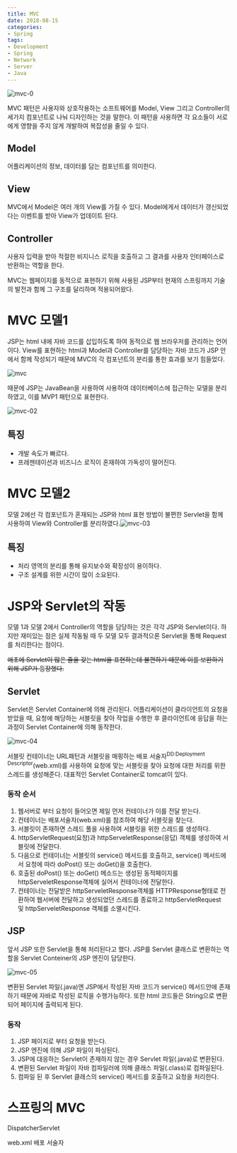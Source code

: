 ```yaml
---
title: MVC
date: 2018-08-15
categories:
- Spring
tags:
- Development
- Spring
- Network
- Server
- Java
---
```


![mvc-0](https://user-images.githubusercontent.com/18159012/44155597-b4ca4fd6-a0e8-11e8-8cf5-861138aa990f.png)

 MVC 패턴은 사용자와 상호작용하는 소프트웨어를 Model, View 그리고 Controller의 세가지 컴포넌트로 나눠 디자인하는 것을 말한다. 이 패턴을 사용하면 각 요소들이 서로에게 영향을 주지 않게 개발하여 복잡성을 줄일 수 있다.

## Model

어플리케이션의 정보, 데이터를 담는 컴포넌트를 의미한다.

## View

MVC에서 Model은 여러 개의 View를 가질 수 있다. Model에게서 데이터가 갱신되었다는 이벤트를 받아 View가 업데이트 된다.

## Controller

사용자 입력을 받아 적절한 비지니스 로직을 호출하고 그 결과를 사용자 인터페이스로 반환하는 역할을 한다.

MVC는 웹페이지를 동적으로 표현하기 위해 사용된 JSP부터 현재의 스프링까지 기술의 발전과 함께 그 구조를 달리하며 적용되어왔다. 

# MVC 모델1

JSP는 html 내에 자바 코드를 삽입하도록 하여 동적으로 웹 브라우저를 관리하는 언어이다. View를 표현하는 html과 Model과 Controller를 담당하는 자바 코드가 JSP 안에서 함께 작성되기 때문에 MVC의 각 컴포넌트의 분리를 통한 효과를 보기 힘들었다.

![mvc](https://user-images.githubusercontent.com/18159012/44191985-9d263e00-a168-11e8-8fcb-0325387a2501.png)

때문에 JSP는 JavaBean을 사용하여 사용하여 데이터베이스에 접근하는 모델을 분리하였고, 이를 MVP1 패턴으로 표현한다.

![mvc-02](https://user-images.githubusercontent.com/18159012/44192209-8af8cf80-a169-11e8-8b70-8bd6fbb57c9a.png)

## 특징

- 개발 속도가 빠르다.
- 프레젠테이션과 비즈니스 로직이 혼재하여 가독성이 떨어진다.

# MVC 모델2

모델 2에선 각 컴포넌트가 혼재되는 JSP와 html 표현 방법이 불편한 Servlet을 함께 사용하여 View와 Controller를 분리하였다.![mvc-03](https://user-images.githubusercontent.com/18159012/44193270-42431580-a16d-11e8-8a97-9d0e7f82f7d8.png)

## 특징

- 처리 영역의 분리를 통해 유지보수와 확장성이 용이하다.
- 구조 설계를 위한 시간이 많이 소요된다.

# JSP와 Servlet의 작동

모델 1과 모델 2에서 Controller의 역할을 담당하는 것은 각각 JSP와 Servlet이다. 하지만 재미있는 점은 실제 작동될 때 두 모델 모두 결과적으론 Servlet을 통해 Request를 처리한다는 점이다.

~~애초에 Servlet이 많은 줄을 갖는 html을 표현하는데 불편하기 때문에 이를 보완하기 위해 JSP가 등장했다.~~ 

## Servlet

Servlet은 Servlet Container에 의해 관리된다. 어플리케이션이 클라이언트의 요청을 받았을 때, 요청에 해당하는 서블릿을 찾아 작업을 수행한 후 클라이언트에 응답을 하는 과정이 Servlet Container에 의해 동작한다.

![mvc-04](https://user-images.githubusercontent.com/18159012/44194708-cbf4e200-a171-11e8-9239-bff8870e2141.png)

서블릿 컨테이너는 URL패턴과 서블릿을 매핑하는 배포 서술자<sup>DD:Deployment Descriptor</sup>(web.xml)를 사용하여 요청에 맞는 서블릿을 찾아 요청에 대한 처리를 위한 스레드를 생성해준다. 대표적인 Servlet Container로 tomcat이 있다.

### 동작 순서

1. 웹서버로 부터 요청이 들어오면 제일 먼저 컨테이너가 이를 전달 받는다.
2. 컨테이너는 배포서술자(web.xml)를 참조하여 해당 서블릿을 찾는다.
3. 서블릿이 존재하면 스레드 풀을 사용하여 서블릿을 위한 스레드를 생성하다.
4. httpServletRequest(요청)과 httpServeletResponse(응답) 객체를 생성하여 서블릿에 전달한다.
5. 다음으로 컨테이너는 서블릿의 service() 메서드를 호출하고, service() 메서드에서 요청에 따라 doPost() 또는 doGet()을 호출한다.
6. 호출된 doPost() 또는 doGet() 메소드는 생성된 동적페이지를 httpServeletResponse객체에 실어서 컨테이너에 전달한다. 
7. 컨테이너는 전달받은 httpServeletResponse객체를 HTTPResponse형태로 전환하여 웹서버에 전달하고 생성되었던 스레드를 종료하고 httpServletRequest 및 httpServeletResponse 객체를 소멸시킨다. 

## JSP

앞서 JSP 또한 Servlet을 통해 처리된다고 했다. JSP를 Servlet 클래스로 변환하는 역할을 Servlet Conteiner의 JSP 엔진이 담당한다.

![mvc-05](https://user-images.githubusercontent.com/18159012/44197419-7c1a1900-a179-11e8-8b2e-80f571b2e99a.png)

변환된 Servlet 파일(.java)엔 JSP에서 작성된 자바 코드가 service() 메서드안에 존재하기 때문에 자바로 작성된 로직을 수행가능하다. 또한 html 코드들은  String으로 변환되어 페이지에 출력되게 된다.

### 동작

1. JSP 페이지로 부터 요청을 받는다.
2. JSP 엔진에 의해 JSP 파일이 파싱된다.
3. JSP에 대응하는 Servlet이 존재하지 않는 경우 Servlet 파일(.java)로 변환된다.
4. 변환된 Servlet 파일이 자바 컴파일러에 의해 클래스 파일(.class)로 컴파일된다.
5. 컴파일 된 후 Servlet 클래스의 service() 메서드를 호출하고 요청을 처리한다.

# 스프링의 MVC

DispatcherServlet

web.xml 배포 서술자